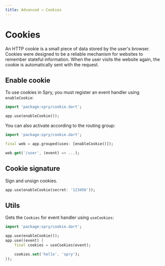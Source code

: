 ```yaml
---
title: Advanced → Cookies
---
```


# Cookies

An HTTP cookie is a small piece of data stored by the user's browser. Cookies were designed to be a reliable mechanism for websites to remember stateful information. When the user visits the website again, the cookie is automatically sent with the request.

## Enable cookie

To use cookies in Spry, you must register an event handler using `enableCookie`:

```dart
import 'package:spry/cookie.dart';

app.use(enableCookie());
```

You can also activate according to the routing group:

```dart
import 'package:spry/cookie.dart';

final web = app.grouped(uses: [enableCookie()]);

web.get('/user', (event) => ...);
```

## Cookie signature

Sign and unsign cookies.

```dart
app.use(enableCookie(secret: '123456'));
```

## Utils

Gets the `Cookies` for event handler using `useCookies`:

```dart
import 'package:spry/cookie.dart';

app.use(enableCookie());
app.use((event) {
    final cookies = useCookies(event);

    cookies.set('hello', 'spry');
});
```
